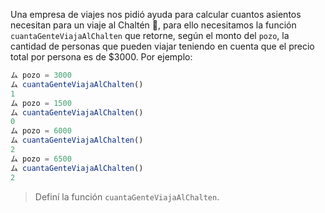 Una empresa de viajes nos pidió ayuda para calcular cuantos asientos necesitan para un viaje al Chaltén :mount_fuji:, para ello necesitamos la función `cuantaGenteViajaAlChalten` que retorne, según el monto del `pozo`, la cantidad de personas que pueden viajar teniendo en cuenta que el precio total por persona es de $3000.
Por ejemplo:

```javascript
ム pozo = 3000
ム cuantaGenteViajaAlChalten()
1
ム pozo = 1500
ム cuantaGenteViajaAlChalten()
0
ム pozo = 6000
ム cuantaGenteViajaAlChalten()
2
ム pozo = 6500
ム cuantaGenteViajaAlChalten()
2
```

> Definí la función `cuantaGenteViajaAlChalten`.
